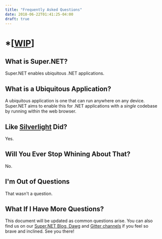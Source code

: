 ```yaml
---
title: "Frequently Asked Questions"
date: 2018-06-22T01:41:25-04:00
draft: true
---
```


# *[[WIP](https://www.investopedia.com/terms/w/workinprogress.asp)]

## What is Super.NET?

Super.NET enables ubiquitous .NET applications.

## What is a Ubiquitous Application?

A ubiquitous application is one that can run anywhere on any device.  Super.NET aims to enable this for .NET applications with a *single* codebase by running within the web browser.

## Like [Silverlight](https://en.wikipedia.org/wiki/Microsoft_Silverlight) Did?

Yes.

## Will You Ever Stop Whining About That?

No.

## I'm Out of Questions

That wasn't a question.

## What If I Have More Questions?

This document will be updated as common questions arise.  You can also find us on our [Super.NET Blog, Dawg](https://blog.superdotnet.run/) and [Gitter channels](https://gitter.im/SuperDotNet/Lobby) if you feel so brave and inclined.  See you there!